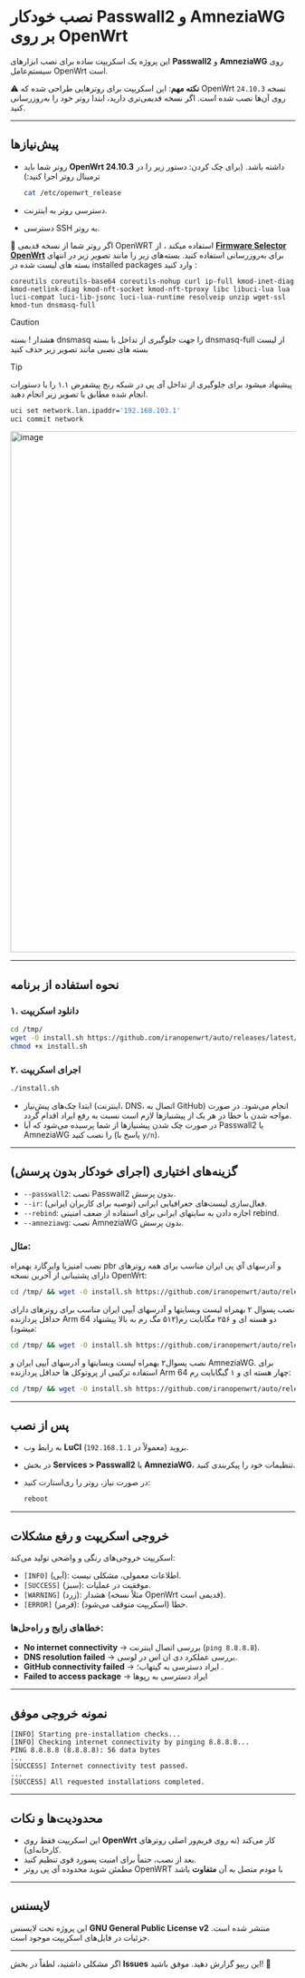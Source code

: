 # نصب خودکار Passwall2 و AmneziaWG بر روی OpenWrt

این پروژه یک اسکریپت ساده برای نصب ابزارهای **Passwall2** و **AmneziaWG** روی سیستم‌عامل OpenWrt است.

⚠️ **نکته مهم**: این اسکریپت برای روترهایی طراحی شده که OpenWrt نسخه `24.10.3` روی آن‌ها نصب شده است. اگر نسخه قدیمی‌تری دارید، ابتدا روتر خود را به‌روزرسانی کنید.

---

## پیش‌نیازها

* روتر شما باید **OpenWrt 24.10.3** داشته باشد.
  (برای چک کردن: دستور زیر را در ترمینال روتر اجرا کنید:)

  ```sh
  cat /etc/openwrt_release
  ```
* دسترسی روتر به اینترنت.
* دسترسی SSH به روتر.

📌 اگر روتر شما از نسخه قدیمی OpenWRT استفاده میکند ، از **[Firmware Selector OpenWrt](https://firmware-selector.openwrt.org/)** برای به‌روزرسانی استفاده کنید.
بسته‌های زیر را مانند تصویر زیر در انتهای بسته های لیست شده در installed packages وارد کنید :
```
coreutils coreutils-base64 coreutils-nohup curl ip-full kmod-inet-diag kmod-netlink-diag kmod-nft-socket kmod-nft-tproxy libc libuci-lua lua luci-compat luci-lib-jsonc luci-lua-runtime resolveip unzip wget-ssl kmod-tun dnsmasq-full
```

> [!CAUTION]
> هشدار ! بسته dnsmasq را جهت جلوگیری از تداخل با بسته dnsmasq-full از لیست بسته های نصبی مانند تصویر زیر حذف کنید


> [!TIP]
> پیشنهاد میشود برای جلوگیری از تداخل آی پی در شبکه رنج پیشفرض ۱.۱ را با دستورات انجام شده مطابق با تصویر زیر انجام دهید.
> ```sh
> uci set network.lan.ipaddr='192.168.103.1'
> uci commit network
> ```


<img width="1060" height="919" alt="image" src="https://github.com/user-attachments/assets/ce880844-5d9a-48e4-815c-c6cd01490ec7" />


---

## نحوه استفاده از برنامه

### ۱. دانلود اسکریپت

```sh
cd /tmp/
wget -O install.sh https://github.com/iranopenwrt/auto/releases/latest/download/install.sh
chmod +x install.sh
```

### ۲. اجرای اسکریپت

```sh
./install.sh
```

* ابتدا چک‌های پیش‌نیاز (اینترنت، DNS، اتصال به GitHub) انجام می‌شود. در صورت مواجه شدن با خطا در هر یک از پیشنیازها لازم است نسبت به رفع ایراد اقدام گردد.  
* در صورت چک شدن پیشنیازها از شما پرسیده می‌شود که آیا Passwall2 یا AmneziaWG را نصب کنید (پاسخ با `y/n`).

---

## گزینه‌های اختیاری (اجرای خودکار بدون پرسش)

* `--passwall2`: نصب Passwall2 بدون پرسش.
* `--ir`: فعال‌سازی لیست‌های جغرافیایی ایرانی (توصیه برای کاربران ایرانی).
* `--rebind`: اجازه دادن به سایتهای ایرانی برای استفاده از ضعف امنیتی rebind.
* `--amneziawg`: نصب AmneziaWG بدون پرسش.

### مثال:
نصب امنیزیا وایرگارد بهمراه pbr و آدرسهای آي پی ایران مناسب برای همه روترهای دارای پشتیبانی از آخرین نسخه OpenWrt:
```sh
cd /tmp/ && wget -O install.sh https://github.com/iranopenwrt/auto/releases/latest/download/install.sh && sh install.sh --amnezia --pbr --ir
```

نصب پسوال ۲ بهمراه لیست وبسایتها و آدرسهای آیپی ایران مناسب برای روترهای دارای حداقل پردازنده Arm 64 دو هسته ای و ۲۵۶ مگابایت رم(‌۵۱۲ مگ رم به بالا پیشنهاد میشود):
```sh
cd /tmp/ && wget -O install.sh https://github.com/iranopenwrt/auto/releases/latest/download/install.sh && sh install.sh --passwall2 --ir --rebind
```
 نصب پسوال۲ بهمراه لیست وبسایتها و آدرسهای آیپی ایران و AmneziaWG. برای استفاده ترکیبی از پروتوکل ها حداقل پردازنده Arm 64 چهار هسته ای و ۱ گیگابایت رم:

```sh
cd /tmp/ && wget -O install.sh https://github.com/iranopenwrt/auto/releases/latest/download/install.sh && sh install.sh --passwall2 --ir --rebind --amneziawg
```
---

## پس از نصب

* به رابط وب **LuCI** بروید (معمولاً در `192.168.1.1`).
* در بخش **Services > Passwall2** یا **AmneziaWG**، تنظیمات خود را پیکربندی کنید.
* در صورت نیاز، روتر را ری‌استارت کنید:

  ```sh
  reboot
  ```

---

## خروجی اسکریپت و رفع مشکلات

اسکریپت خروجی‌های رنگی و واضحی تولید می‌کند:

* `[INFO]` (آبی): اطلاعات معمولی، مشکلی نیست.
* `[SUCCESS]` (سبز): موفقیت در عملیات.
* `[WARNING]` (زرد): هشدار (مثلاً نسخه OpenWrt قدیمی است).
* `[ERROR]` (قرمز): خطا (اسکریپت متوقف می‌شود).

### خطاهای رایج و راه‌حل‌ها:

* **No internet connectivity** → بررسی اتصال اینترنت (`ping 8.8.8.8`).
* **DNS resolution failed** → بررسی عملکرد دی ان اس در لوسی.
* **GitHub connectivity failed** → ایراد دسترسی به گیتهاب؛ .
* **Failed to access package** → ایراد دسترسی به رپوها

---

## نمونه خروجی موفق

```text
[INFO] Starting pre-installation checks...
[INFO] Checking internet connectivity by pinging 8.8.8.8...
PING 8.8.8.8 (8.8.8.8): 56 data bytes
...
[SUCCESS] Internet connectivity test passed.
...
[SUCCESS] All requested installations completed.
```

---

## محدودیت‌ها و نکات

* این اسکریپت فقط روی **OpenWrt** کار می‌کند (نه روی فریم‌ور اصلی روترهای کارخانه‌ای).
* بعد از نصب، حتماً برای امنیت پسورد قوی تنظیم کنید.
* مطمئن شوید محدوده آی پی روتر OpenWRT با مودم متصل به آن **متفاوت** باشد

---

## لایسنس

این پروژه تحت لایسنس **GNU General Public License v2** منتشر شده است.
جزئیات در فایل‌های اسکریپت موجود است.

---

اگر مشکلی داشتید، لطفاً در بخش **Issues** این ریپو گزارش دهید.
موفق باشید! 🚀
